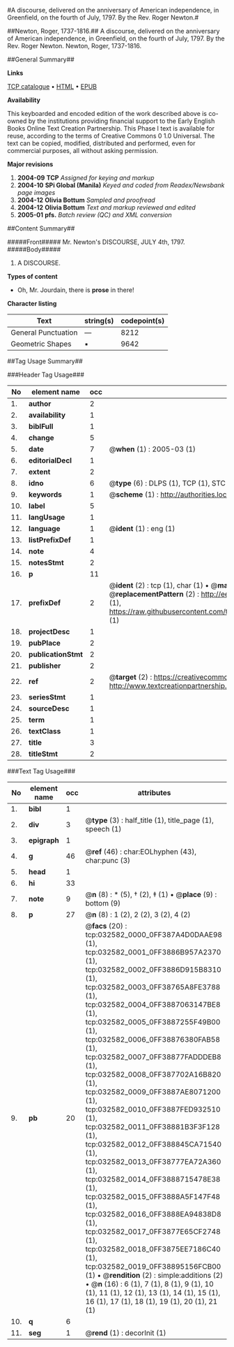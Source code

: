 #A discourse, delivered on the anniversary of American independence, in Greenfield, on the fourth of July, 1797. By the Rev. Roger Newton.#

##Newton, Roger, 1737-1816.##
A discourse, delivered on the anniversary of American independence, in Greenfield, on the fourth of July, 1797. By the Rev. Roger Newton.
Newton, Roger, 1737-1816.

##General Summary##

**Links**

[TCP catalogue](http://www.ota.ox.ac.uk/tcp/)  • 
[HTML](http://tei.it.ox.ac.uk/tcp/Texts-HTML/free/N24/N24606.html)  • 
[EPUB](http://tei.it.ox.ac.uk/tcp/Texts-EPUB/free/N24/N24606.epub)

**Availability**

This keyboarded and encoded edition of the
	       work described above is co-owned by the institutions
	       providing financial support to the Early English Books
	       Online Text Creation Partnership. This Phase I text is
	       available for reuse, according to the terms of Creative
	       Commons 0 1.0 Universal. The text can be copied,
	       modified, distributed and performed, even for
	       commercial purposes, all without asking permission.

**Major revisions**

1. __2004-09__ __TCP__ *Assigned for keying and markup*
1. __2004-10__ __SPi Global (Manila)__ *Keyed and coded from Readex/Newsbank page images*
1. __2004-12__ __Olivia Bottum__ *Sampled and proofread*
1. __2004-12__ __Olivia Bottum__ *Text and markup reviewed and edited*
1. __2005-01__ __pfs.__ *Batch review (QC) and XML conversion*

##Content Summary##

#####Front#####
Mr. Newton's DISCOURSE, JULY 4th, 1797.
#####Body#####

1. A DISCOURSE.

**Types of content**

  * Oh, Mr. Jourdain, there is **prose** in there!

**Character listing**


|Text|string(s)|codepoint(s)|
|---|---|---|
|General Punctuation|—|8212|
|Geometric Shapes|▪|9642|

##Tag Usage Summary##

###Header Tag Usage###

|No|element name|occ|attributes|
|---|---|---|---|
|1.|__author__|2||
|2.|__availability__|1||
|3.|__biblFull__|1||
|4.|__change__|5||
|5.|__date__|7| @__when__ (1) : 2005-03 (1)|
|6.|__editorialDecl__|1||
|7.|__extent__|2||
|8.|__idno__|6| @__type__ (6) : DLPS (1), TCP (1), STC (1), NOTIS (1), IMAGE-SET (1), EVANS-CITATION (1)|
|9.|__keywords__|1| @__scheme__ (1) : http://authorities.loc.gov/ (1)|
|10.|__label__|5||
|11.|__langUsage__|1||
|12.|__language__|1| @__ident__ (1) : eng (1)|
|13.|__listPrefixDef__|1||
|14.|__note__|4||
|15.|__notesStmt__|2||
|16.|__p__|11||
|17.|__prefixDef__|2| @__ident__ (2) : tcp (1), char (1)  •  @__matchPattern__ (2) : ([0-9\-]+):([0-9IVX]+) (1), (.+) (1)  •  @__replacementPattern__ (2) : http://eebo.chadwyck.com/downloadtiff?vid=$1&page=$2 (1), https://raw.githubusercontent.com/textcreationpartnership/Texts/master/tcpchars.xml#$1 (1)|
|18.|__projectDesc__|1||
|19.|__pubPlace__|2||
|20.|__publicationStmt__|2||
|21.|__publisher__|2||
|22.|__ref__|2| @__target__ (2) : https://creativecommons.org/publicdomain/zero/1.0/ (1), http://www.textcreationpartnership.org/docs/. (1)|
|23.|__seriesStmt__|1||
|24.|__sourceDesc__|1||
|25.|__term__|1||
|26.|__textClass__|1||
|27.|__title__|3||
|28.|__titleStmt__|2||


###Text Tag Usage###

|No|element name|occ|attributes|
|---|---|---|---|
|1.|__bibl__|1||
|2.|__div__|3| @__type__ (3) : half_title (1), title_page (1), speech (1)|
|3.|__epigraph__|1||
|4.|__g__|46| @__ref__ (46) : char:EOLhyphen (43), char:punc (3)|
|5.|__head__|1||
|6.|__hi__|33||
|7.|__note__|9| @__n__ (8) : * (5), † (2), ‡ (1)  •  @__place__ (9) : bottom (9)|
|8.|__p__|27| @__n__ (8) : 1 (2), 2 (2), 3 (2), 4 (2)|
|9.|__pb__|20| @__facs__ (20) : tcp:032582_0000_0FF387A4D0DAAE98 (1), tcp:032582_0001_0FF3886B957A2370 (1), tcp:032582_0002_0FF3886D915B8310 (1), tcp:032582_0003_0FF38765A8FE3788 (1), tcp:032582_0004_0FF3887063147BE8 (1), tcp:032582_0005_0FF3887255F49B00 (1), tcp:032582_0006_0FF38876380FAB58 (1), tcp:032582_0007_0FF38877FADDDEB8 (1), tcp:032582_0008_0FF387702A16B820 (1), tcp:032582_0009_0FF3887AE8071200 (1), tcp:032582_0010_0FF3887FED932510 (1), tcp:032582_0011_0FF38881B3F3F128 (1), tcp:032582_0012_0FF388845CA71540 (1), tcp:032582_0013_0FF38777EA72A360 (1), tcp:032582_0014_0FF3888715478E38 (1), tcp:032582_0015_0FF3888A5F147F48 (1), tcp:032582_0016_0FF3888EA94838D8 (1), tcp:032582_0017_0FF3877E65CF2748 (1), tcp:032582_0018_0FF3875EE7186C40 (1), tcp:032582_0019_0FF38895156FCB00 (1)  •  @__rendition__ (2) : simple:additions (2)  •  @__n__ (16) : 6 (1), 7 (1), 8 (1), 9 (1), 10 (1), 11 (1), 12 (1), 13 (1), 14 (1), 15 (1), 16 (1), 17 (1), 18 (1), 19 (1), 20 (1), 21 (1)|
|10.|__q__|6||
|11.|__seg__|1| @__rend__ (1) : decorInit (1)|
